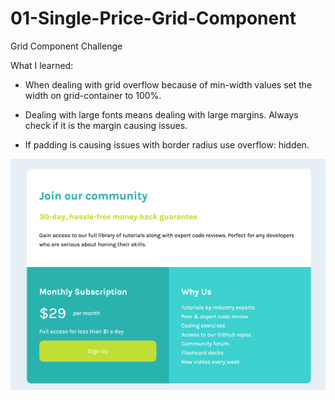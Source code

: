 # 01-Single-Price-Grid-Component

Grid Component Challenge

What I learned:

- When dealing with grid overflow because of min-width values set the width on grid-container to 100%.

- Dealing with large fonts means dealing with large margins. Always check if it is the margin causing issues.

- If padding is causing issues with border radius use overflow: hidden.

![screenshot](screenshot.png)
